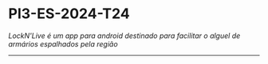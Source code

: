 # PI3-ES-2024-T24

*LockN'Live é um app para android destinado para facilitar o alguel de armários espalhados pela região*

---
 
